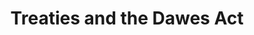 ---
title: Treaties and the Dawes Act
section: Culture
layout: section-page
permalink: /culture/treaties.html
original: https://www.lib.uidaho.edu/digital/L3/ShowOneObjectSiteID34ObjectID98.html
# also, https://www.lib.uidaho.edu/digital/L3/ShowOneObjectSiteID34ObjectID99.html
---